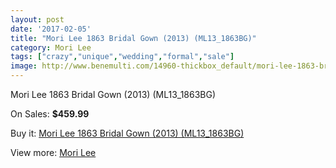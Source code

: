 ```yaml
---
layout: post
date: '2017-02-05'
title: "Mori Lee 1863 Bridal Gown (2013) (ML13_1863BG)"
category: Mori Lee
tags: ["crazy","unique","wedding","formal","sale"]
image: http://www.benemulti.com/14960-thickbox_default/mori-lee-1863-bridal-gown-2013-ml131863bg.jpg
---
```

Mori Lee 1863 Bridal Gown (2013) (ML13_1863BG)

On Sales: **$459.99**
<a href="https://www.benemulti.com/en/mori-lee/5703-mori-lee-1863-bridal-gown-2013-ml131863bg.html"><amp-img layout="responsive" width="600" height="600" src="//www.benemulti.com/14960-thickbox_default/mori-lee-1863-bridal-gown-2013-ml131863bg.jpg" alt="Mori Lee 1863 Bridal Gown (2013) (ML13_1863BG) 0" /></a>
<a href="https://www.benemulti.com/en/mori-lee/5703-mori-lee-1863-bridal-gown-2013-ml131863bg.html"><amp-img layout="responsive" width="600" height="600" src="//www.benemulti.com/14964-thickbox_default/mori-lee-1863-bridal-gown-2013-ml131863bg.jpg" alt="Mori Lee 1863 Bridal Gown (2013) (ML13_1863BG) 1" /></a>
<a href="https://www.benemulti.com/en/mori-lee/5703-mori-lee-1863-bridal-gown-2013-ml131863bg.html"><amp-img layout="responsive" width="600" height="600" src="//www.benemulti.com/14963-thickbox_default/mori-lee-1863-bridal-gown-2013-ml131863bg.jpg" alt="Mori Lee 1863 Bridal Gown (2013) (ML13_1863BG) 2" /></a>
<a href="https://www.benemulti.com/en/mori-lee/5703-mori-lee-1863-bridal-gown-2013-ml131863bg.html"><amp-img layout="responsive" width="600" height="600" src="//www.benemulti.com/14962-thickbox_default/mori-lee-1863-bridal-gown-2013-ml131863bg.jpg" alt="Mori Lee 1863 Bridal Gown (2013) (ML13_1863BG) 3" /></a>
<a href="https://www.benemulti.com/en/mori-lee/5703-mori-lee-1863-bridal-gown-2013-ml131863bg.html"><amp-img layout="responsive" width="600" height="600" src="//www.benemulti.com/14961-thickbox_default/mori-lee-1863-bridal-gown-2013-ml131863bg.jpg" alt="Mori Lee 1863 Bridal Gown (2013) (ML13_1863BG) 4" /></a>

Buy it: [Mori Lee 1863 Bridal Gown (2013) (ML13_1863BG)](https://www.benemulti.com/en/mori-lee/5703-mori-lee-1863-bridal-gown-2013-ml131863bg.html "Mori Lee 1863 Bridal Gown (2013) (ML13_1863BG)")

View more: [Mori Lee](https://www.benemulti.com/en/50-mori-lee "Mori Lee")
